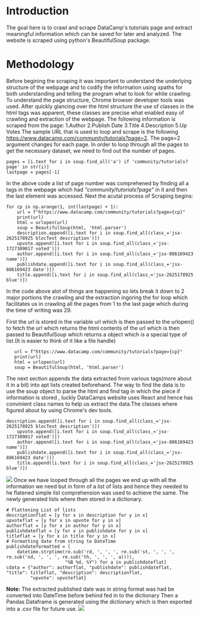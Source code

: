 # Introduction
The goal here is to crawl and scrape DataCamp's tutorials page and extract meaningful information which can be saved for later and analyzed.
The website is scraped using python's BeautifulSoup package.
# Methodology
Before begining the scraping it was important to understand the underlying structure of the webpage and to codify the information using xpaths for both understanding and telling the program what to look for while crawling.
To understand the page structure, Chrome browser developer tools was used. After quickly glancing over the html structure the use of classes in the html tags was apparent, these classes are precise what enabled easy of crawling and extraction of the webpage.
The following information is scraped from the page:
1.Author
2.Publish Date
3.Title
4.Description
5.Up Votes
The sample URL that is used to loop and scrape is the following https://www.datacamp.com/community/tutorials?page=2. The page=2 argument changes for each page. In order to loop through all the pages to get the necessary dataset, we need to find out the number of pages.
```
pages = [i.text for i in soup.find_all('a') if 'community/tutorials?page' in str(i)]
lastpage = pages[-1]
```
In the above code a list of page number was comprehened by finding all a tags in the webpage which had *"community/tutorials?page"* in it and then the last element was accessed.
Next the acutal process of Scraping begins:
```
for cp in np.arange(1, int(lastpage) + 1):
    url = f"https://www.datacamp.com/community/tutorials?page={cp}"
    print(url)
    html = urlopen(url)
    soup = BeautifulSoup(html, 'html.parser')
    description.append([i.text for i in soup.find_all(class_='jsx-2625178925 blocText description')])
    upvote.append([i.text for i in soup.find_all(class_='jsx-1727309017 voted')])
    author.append([i.text for i in soup.find_all(class_='jsx-886169423 name')])
    publishdate.append([i.text for i in soup.find_all(class_='jsx-886169423 date')])
    title.append([i.text for i in soup.find_all(class_='jsx-2625178925 blue')])
 ```
 In the code above alot of things are happening so lets break it down to 2 major portions the crawling and the extraction ingoring the for loop which facilitates us in crawling all the pages from 1 to the last page which during the time of writing was 29.
 
First the url is stored in the variable url which is then passed to the urlopen() to fetch the url which returns the html contents of the url which is then passed to BeautifulSoup which returns a object which is a special type of list.(It is easier to think of it like a file handle)
 ```
    url = f"https://www.datacamp.com/community/tutorials?page={cp}"
    print(url)
    html = urlopen(url)
    soup = BeautifulSoup(html, 'html.parser')
```
The next section appends the data extracted from various tags(more about it in a bit) into apt lists created beforehand.
The way to find the data is to use the soup object to parse the html and find tag in which the piece if information is stored , luckly DataCamps website uses React and hence has convinient class names to help us extract the data.The classes where figured about by using Chrome's dev tools.
```
description.append([i.text for i in soup.find_all(class_='jsx-2625178925 blocText description')])
    upvote.append([i.text for i in soup.find_all(class_='jsx-1727309017 voted')])
    author.append([i.text for i in soup.find_all(class_='jsx-886169423 name')])
    publishdate.append([i.text for i in soup.find_all(class_='jsx-886169423 date')])
    title.append([i.text for i in soup.find_all(class_='jsx-2625178925 blue')])
```
![](https://github.com/architpai/Crawler_using_BeautifulSoup_tut/blob/main/Screenshots/ss1.png)
Once we have looped through all the pages we end up with all the information we need but in form of a list of lists and hence they needed to he flatened
simple list comprehension was used to achieve the same. The newly generated lists where then stored in a dictionary.
```
# Flattening List of lists
descriptionflat = [y for x in description for y in x]
upvoteflat = [y for x in upvote for y in x]
authorflat = [y for x in author for y in x]
publishdateflat = [y for x in publishdate for y in x]
titleflat = [y for x in title for y in x]
# Formatting date from string to DateTime
publishdateformatted = [
    datetime.strptime(re.sub('rd, ', ', ', re.sub('st, ', ', ', re.sub('nd, ', ', ', re.sub('th, ', ', ', a)))),
                      "%B %d, %Y") for a in publishdateflat]
cdata = {"author": authorflat, "publishdate": publishdateflat, "title": titleflat, "description": descriptionflat,
         "upvote": upvoteflat}
```
**Note:** The extracted published date was in string format was had be converted into DateTime before behind fed in to the dictionary
Then a Pandas Dataframe is generated using the dictionary which is then exported into a .csv file for future use.
![](https://github.com/architpai/Crawler_using_BeautifulSoup_tut/blob/main/Screenshots/ss2.png)

